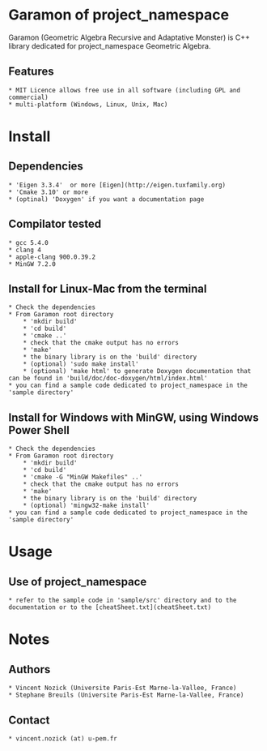 Garamon of project_namespace
=================

Garamon (Geometric Algebra Recursive and Adaptative Monster) is C++ library dedicated for project_namespace Geometric Algebra.

## Features
    * MIT Licence allows free use in all software (including GPL and commercial)
    * multi-platform (Windows, Linux, Unix, Mac)


Install
=======

## Dependencies
    * 'Eigen 3.3.4'  or more [Eigen](http://eigen.tuxfamily.org)
    * 'Cmake 3.10' or more
    * (optinal) 'Doxygen' if you want a documentation page

## Compilator tested
    * gcc 5.4.0
    * clang 4
    * apple-clang 900.0.39.2
    * MinGW 7.2.0

## Install for Linux-Mac from the terminal
    * Check the dependencies
    * From Garamon root directory
        * 'mkdir build'
        * 'cd build'
        * 'cmake ..'
        * check that the cmake output has no errors
        * 'make'
        * the binary library is on the 'build' directory
        * (optional) 'sudo make install'
        * (optional) 'make html' to generate Doxygen documentation that can be found in 'build/doc/doc-doxygen/html/index.html'
    * you can find a sample code dedicated to project_namespace in the 'sample directory'


## Install for Windows with MinGW, using Windows Power Shell
    * Check the dependencies
    * From Garamon root directory
        * 'mkdir build'
        * 'cd build'
        * 'cmake -G "MinGW Makefiles" ..'
        * check that the cmake output has no errors
        * 'make'
        * the binary library is on the 'build' directory
        * (optional) 'mingw32-make install'
    * you can find a sample code dedicated to project_namespace in the 'sample directory'


Usage
=====

## Use of project_namespace

    * refer to the sample code in 'sample/src' directory and to the documentation or to the [cheatSheet.txt](cheatSheet.txt)


Notes
=====

## Authors
    * Vincent Nozick (Universite Paris-Est Marne-la-Vallee, France)
    * Stephane Breuils (Universite Paris-Est Marne-la-Vallee, France)

## Contact
    * vincent.nozick (at) u-pem.fr
